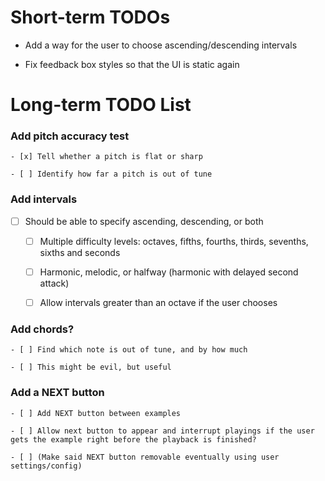 # Short-term TODOs

 - Add a way for the user to choose ascending/descending intervals

 - Fix feedback box styles so that the UI is static again

# Long-term TODO List

### Add pitch accuracy test

	- [x] Tell whether a pitch is flat or sharp

	- [ ] Identify how far a pitch is out of tune

### Add intervals

  - [ ] Should be able to specify ascending, descending, or both

	- [ ] Multiple difficulty levels: octaves, fifths, fourths, thirds, sevenths, sixths and seconds

	- [ ] Harmonic, melodic, or halfway (harmonic with delayed second attack)

	- [ ] Allow intervals greater than an octave if the user chooses

### Add chords?

	- [ ] Find which note is out of tune, and by how much

	- [ ] This might be evil, but useful

### Add a NEXT button

	- [ ] Add NEXT button between examples

	- [ ] Allow next button to appear and interrupt playings if the user gets the example right before the playback is finished?

	- [ ] (Make said NEXT button removable eventually using user settings/config)
